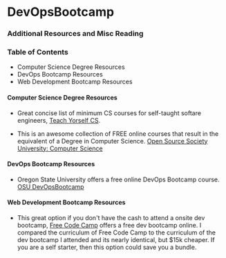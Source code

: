 # DevOpsBootcamp

### Additional Resources and Misc Reading

### Table of Contents
- Computer Science Degree Resources
- DevOps Bootcamp Resources
- Web Development Bootcamp Resources

#### Computer Science Degree Resources

- Great concise list of minimum CS courses for self-taught softare engineers, [Teach Yorself CS](https://teachyourselfcs.com/).

- This is an awesome collection of FREE online courses that result in the equivalent of a Degree in Computer Science. [Open Source Society University: Computer Science](https://github.com/ossu/computer-science)

#### DevOps Bootcamp Resources

- Oregon State University offers a free online DevOps Bootcamp course. [OSU DevOpsBootcamp](http://devopsbootcamp.osuosl.org/)

#### Web Development Bootcamp Resources

- This great option if you don't have the cash to attend a onsite dev bootcamp, [Free Code Camp](https://www.freecodecamp.org/) offers a free dev bootcamp online. I compared the curriculum of Free Code Camp to the curriculum of the dev bootcamp I attended and its nearly identical, but $15k cheaper. If you are a self starter, then this option could save you a bundle. 
